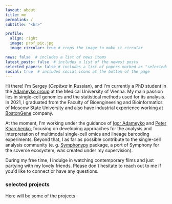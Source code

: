 ```yaml
---
layout: about
title: me
permalink: /
subtitle: "<br>"

profile:
  align: right
  image: prof_pic.jpg
  image_circular: true # crops the image to make it circular

news: false  # includes a list of news items
latest_posts: false  # includes a list of the newest posts
selected_papers: false # includes a list of papers marked as "selected={true}"
social: true  # includes social icons at the bottom of the page
---
```


Hi there! I'm Sergey (*Серёжа* in Russian), and I'm currently a PhD student in the [Adameyko group](https://adameykolab.eu) at the Medical University of Vienna. My main passion lies in single-cell genomics and the statistical methods used for its analysis. In 2021, I graduated from the Faculty of Bioengineering and Bioinformatics of Moscow State University and also have industrial experience working at [BostonGene](https://bostongene.com) company.

At the moment, I'm working under the guidance of [Igor Adameyko](https://www.meduniwien.ac.at/web/studium-weiterbildung/phd-und-doktoratsstudien/phd-studium/phd-thematische-programme/neuroscience/ueber-das-programm/supervisorinnen/igor-adameyko/) and [Peter Kharchenko](https://altoslabs.com/team/principal-investigators-san-diego/peter-kharchenko/), focusing on developing approaches for the analysis and interpretation of multimodal single-cell omics and lineage barcoding experiments. Beyond that, I as far as possible contribute to the single-cell analysis community (e. g. [Symphonypy](https://github.com/potulabe/symphonypy) package, a port of Symphony for the scverse ecosystem, was created under my supervision).

During my free time, I indulge in watching contemporary films and just partying with my lovely friends. Please don't hesitate to reach out to me if you'd like to connect or have any questions.

### selected projects

Here will be some of the projects
